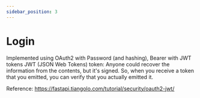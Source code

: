 ```yaml
---
sidebar_position: 3
---
```

# Login
Implemented using OAuth2 with Password (and hashing), Bearer with JWT tokens
JWT (JSON Web Tokens) token: Anyone could recover the information from the contents, but it's signed. So, when you receive a token that you emitted, you can verify that you actually emitted it.

Reference: https://fastapi.tiangolo.com/tutorial/security/oauth2-jwt/
